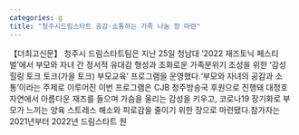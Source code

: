```yaml
---
categories: g
title: "청주시드림스타트 공감·소통하는 가족 나눔 장 마련"
---
```

【더최고신문】 청주시 드림스타트팀은 지난 25일 청남대 ‘2022 재즈토닉 페스티벌’에서 부모와 자녀 간 정서적 유대감 형성과 조화로운 가족분위기 조성을 위한 ‘감성 힐링 토크 토크(가을 토크) 부모교육’ 프로그램을 운영했다.‘부모와 자녀의 공감과 소통’이라는 주제로 이루어진 이번 프로그램은 CJB 청주방송국 후원으로 진행돼 대청호 자연에서 아름다운 재즈를 들으며 가슴을 울리는 감성을 키우고, 코로나19 장기화로 부모가 느끼는 양육 스트레스 해소와 피로감을 줄이기 위한 장으로 마련됐다.참가자는 2021년부터 2022년 드림스타트 원